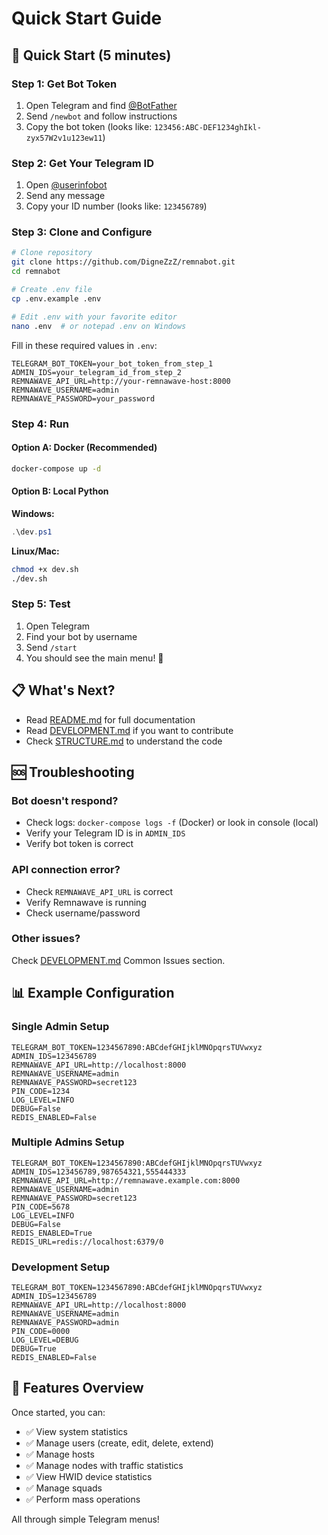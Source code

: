 # Quick Start Guide

## 🚀 Quick Start (5 minutes)

### Step 1: Get Bot Token

1. Open Telegram and find [@BotFather](https://t.me/BotFather)
2. Send `/newbot` and follow instructions
3. Copy the bot token (looks like: `123456:ABC-DEF1234ghIkl-zyx57W2v1u123ew11`)

### Step 2: Get Your Telegram ID

1. Open [@userinfobot](https://t.me/userinfobot)
2. Send any message
3. Copy your ID number (looks like: `123456789`)

### Step 3: Clone and Configure

```bash
# Clone repository
git clone https://github.com/DigneZzZ/remnabot.git
cd remnabot

# Create .env file
cp .env.example .env

# Edit .env with your favorite editor
nano .env  # or notepad .env on Windows
```

Fill in these required values in `.env`:

```env
TELEGRAM_BOT_TOKEN=your_bot_token_from_step_1
ADMIN_IDS=your_telegram_id_from_step_2
REMNAWAVE_API_URL=http://your-remnawave-host:8000
REMNAWAVE_USERNAME=admin
REMNAWAVE_PASSWORD=your_password
```

### Step 4: Run

#### Option A: Docker (Recommended)

```bash
docker-compose up -d
```

#### Option B: Local Python

**Windows:**
```powershell
.\dev.ps1
```

**Linux/Mac:**
```bash
chmod +x dev.sh
./dev.sh
```

### Step 5: Test

1. Open Telegram
2. Find your bot by username
3. Send `/start`
4. You should see the main menu! 🎉

## 📋 What's Next?

- Read [README.md](README.md) for full documentation
- Read [DEVELOPMENT.md](DEVELOPMENT.md) if you want to contribute
- Check [STRUCTURE.md](STRUCTURE.md) to understand the code

## 🆘 Troubleshooting

### Bot doesn't respond?

- Check logs: `docker-compose logs -f` (Docker) or look in console (local)
- Verify your Telegram ID is in `ADMIN_IDS`
- Verify bot token is correct

### API connection error?

- Check `REMNAWAVE_API_URL` is correct
- Verify Remnawave is running
- Check username/password

### Other issues?

Check [DEVELOPMENT.md](DEVELOPMENT.md) Common Issues section.

## 📊 Example Configuration

### Single Admin Setup

```env
TELEGRAM_BOT_TOKEN=1234567890:ABCdefGHIjklMNOpqrsTUVwxyz
ADMIN_IDS=123456789
REMNAWAVE_API_URL=http://localhost:8000
REMNAWAVE_USERNAME=admin
REMNAWAVE_PASSWORD=secret123
PIN_CODE=1234
LOG_LEVEL=INFO
DEBUG=False
REDIS_ENABLED=False
```

### Multiple Admins Setup

```env
TELEGRAM_BOT_TOKEN=1234567890:ABCdefGHIjklMNOpqrsTUVwxyz
ADMIN_IDS=123456789,987654321,555444333
REMNAWAVE_API_URL=http://remnawave.example.com:8000
REMNAWAVE_USERNAME=admin
REMNAWAVE_PASSWORD=secret123
PIN_CODE=5678
LOG_LEVEL=INFO
DEBUG=False
REDIS_ENABLED=True
REDIS_URL=redis://localhost:6379/0
```

### Development Setup

```env
TELEGRAM_BOT_TOKEN=1234567890:ABCdefGHIjklMNOpqrsTUVwxyz
ADMIN_IDS=123456789
REMNAWAVE_API_URL=http://localhost:8000
REMNAWAVE_USERNAME=admin
REMNAWAVE_PASSWORD=admin
PIN_CODE=0000
LOG_LEVEL=DEBUG
DEBUG=True
REDIS_ENABLED=False
```

## 🎯 Features Overview

Once started, you can:

- ✅ View system statistics
- ✅ Manage users (create, edit, delete, extend)
- ✅ Manage hosts
- ✅ Manage nodes with traffic statistics
- ✅ View HWID device statistics
- ✅ Manage squads
- ✅ Perform mass operations

All through simple Telegram menus!
